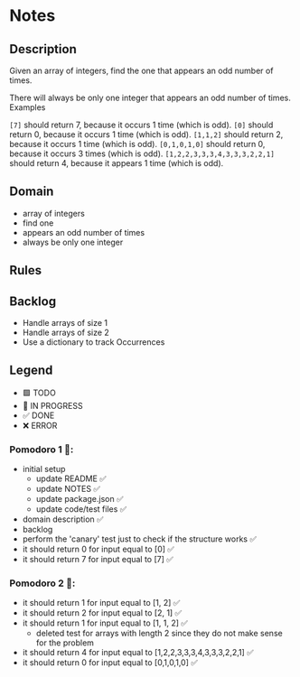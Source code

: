 # Notes

## Description

Given an array of integers, find the one that appears an odd number of times.

There will always be only one integer that appears an odd number of times.
Examples

`[7]` should return 7, because it occurs 1 time (which is odd).
`[0]` should return 0, because it occurs 1 time (which is odd).
`[1,1,2]` should return 2, because it occurs 1 time (which is odd).
`[0,1,0,1,0]` should return 0, because it occurs 3 times (which is odd).
`[1,2,2,3,3,3,4,3,3,3,2,2,1]` should return 4, because it appears 1 time (which is odd).

## Domain

- array of integers
- find one
- appears an odd number of times
- always be only one integer

## Rules

## Backlog

- Handle arrays of size 1
- Handle arrays of size 2
- Use a dictionary to track Occurrences

## Legend

- 🟩 TODO
- 🚧 IN PROGRESS
- ✅ DONE
- ❌ ERROR


### Pomodoro 1 🍅:

- initial setup
  - update README ✅
  - update NOTES ✅
  - update package.json ✅
  - update code/test files ✅
- domain description ✅
- backlog
- perform the 'canary' test just to check if the structure works ✅
- it should return 0 for input equal to [0] ✅
- it should return 7 for input equal to [7] ✅

### Pomodoro 2 🍅:

- it should return 1 for input equal to [1, 2] ✅
- it should return 2 for input equal to [2, 1] ✅
- it should return 1 for input equal to [1, 1, 2] ✅
  - deleted test for arrays with length 2 since they do not make sense for the problem
- it should return 4 for input equal to [1,2,2,3,3,3,4,3,3,3,2,2,1] ✅
- it should return 0 for input equal to [0,1,0,1,0] ✅

